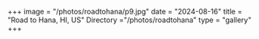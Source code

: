 +++
image = "/photos/roadtohana/p9.jpg"
date = "2024-08-16"
title = "Road to Hana, HI, US"
Directory ="/photos/roadtohana"
type = "gallery"
+++
